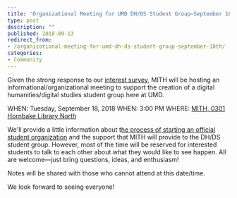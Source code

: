 ```yaml
---
title: 'Organizational Meeting for UMD DH/DS Student Group—September 18th'
type: post
description: ""
published: 2018-09-13
redirect_from: 
- /organizational-meeting-for-umd-dh-ds-student-group-september-18th/
categories:
- Community
---
```

Given the strong response to our [interest survey](https://mith.umd.edu/assessing-interest-in-a-dh-ds-student-organization/), MITH will be hosting an informational/organizational meeting to support the creation of a digital humanities/digital studies student group here at UMD.

WHEN: Tuesday, September 18, 2018 WHEN: 3:00 PM WHERE: [MITH, 0301 Hornbake Library North](https://mith.umd.edu/about/maps-directions/)

We'll provide a little information about t[he process of starting an official student organization](http://thestamp.umd.edu/student_org_resource_center_sorc/registration/registration_requirements) and the support that MITH will provide to the DH/DS student group. However, most of the time will be reserved for interested students to talk to each other about what they would like to see happen. All are welcome—just bring questions, ideas, and enthusiasm!

Notes will be shared with those who cannot attend at this date/time.

We look forward to seeing everyone!
